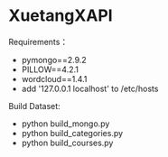 # XuetangXAPI

Requirements：
- pymongo==2.9.2
- PILLOW==4.2.1
- wordcloud==1.4.1
- add '127.0.0.1 localhost' to /etc/hosts

Build Dataset:
- python build_mongo.py
- python build_categories.py
- python build_courses.py